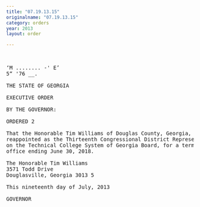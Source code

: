 ```yaml
---
title: "07.19.13.15"
originalname: "07.19.13.15"
category: orders
year: 2013
layout: order

---
```

<pre>
 

‘M ........ -' E’
5“ '76 __.

THE STATE OF GEORGIA

EXECUTIVE ORDER

BY THE GOVERNOR:

ORDERED 2

That the Honorable Tim Williams of Douglas County, Georgia, is
reappointed as the Thirteenth Congressional District Representative
on the Technical College System of Georgia Board, for a term of
office ending June 30, 2018.

The Honorable Tim Williams
3571 Todd Drive
Douglasville, Georgia 3013 5

This nineteenth day of July, 2013

GOVERNOR

</pre>
